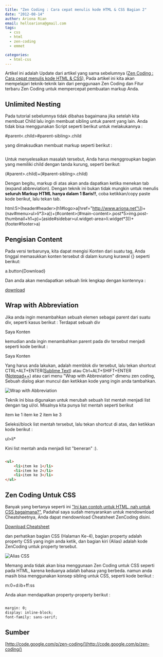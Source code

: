 ```yaml
---
title: "Zen Coding : Cara cepat menulis kode HTML & CSS Bagian 2"
date: "2012-08-14"
author: Ariona Rian
email: helloariona@gmail.com
tags: 
  - css
  - html
  - zen-coding
  - emmet

categories: 
  - html-css
---
```


Artikel ini adalah Update dari artikel yang sama sebelumnya ([Zen Coding : Cara cepat menulis kode HTML & CSS](/zen-coding-cara-cepat-menulis-kode-html-css/ "Zen Coding : Cara cepat menulis kode HTML & CSS")), Pada artikel ini kita akan mempelajari teknik-teknik lain dari penggunaan Zen Coding dan Fitur terbaru Zen Coding untuk mempercepat pembuatan markup Anda.

## Unlimited Nesting

Pada tutorial sebelumnya tidak dibahas bagaimana jika setelah kita membuat Child lalu ingin membuat sibling untuk parent yang lain. Anda tidak bisa menggunakan Script seperti berikut untuk melakukannya :

#parent<.child>#parent-sibling>.child

yang dimaksudkan membuat markup seperti berikut :

```html

```

Untuk menyelesaikan masalah tersebut, Anda harus menggroupkan bagian yang memiliki child dengan tanda kurung, seperti berikut:

(#parent>.child)+(#parent-sibling>.child)

Dengan begitu, markup di atas akan anda dapatkan ketika menekan tab (expand abbreviation). Dengan teknik ini bukan tidak mungkin untuk menulis **seluruh Markup HTML hanya dalam 1 Baris!!**, coba ketikkan/copy paste kode berikut, lalu tekan tab.

html:5>(header#header>(h1#logo>a\[href="http://www.ariona.net"\])+(nav#menu>ul>li\*3>a))+(#content>(#main-content>.post\*5>img.post-thumbnail+h1+p)+(aside#sidebar>ul.widget-area>li.widget\*3))+(footer#footer>a)

## Pengisian Content

Pada versi terbarunya, kita dapat mengisi Konten dari suatu tag, Anda tinggal memasukkan konten tersebut di dalam kurung kurawal {} seperti berikut:

a.button{Download}

Dan anda akan mendapatkan sebuah link lengkap dengan kontennya :

<a href="" class="button">download</a>

## Wrap with Abbreviation

Jika anda ingin menambahkan sebuah elemen sebagai parent dari suatu div, seperti kasus berikut : Terdapat sebuah div

Saya Konten

kemudian anda ingin menambahkan parent pada div tersebut menjadi seperti kode berikut :

    

Saya Konten

</div>

Yang harus anda lakukan, adalah memblok div tersebut, lalu tekan shortcut CTRL+ALT+ENTER([Sublime Text](/12-text-editor-pilihan/ "12 Text Editor pilihan")) atau Ctrl+ALT+SHIFT+ENTER ([Notepad++](/12-text-editor-pilihan/ "12 Text Editor pilihan")) atau cari menu "Wrap with Abbreviation" dimenu zen coding, Sebuah dialog akan muncul dan ketikkan kode yang ingin anda tambahkan.

![Wrap with Abbreviation](/assets/img/wrap-with-abbreviation.png)

Teknik ini bisa digunakan untuk merubah sebuah list mentah menjadi list dengan tag ul/ol. Misalnya kita punya list mentah seperti berikut

item ke 1
item ke 2
item ke 3

Seleksi/block list mentah tersebut, lalu tekan shortcut di atas, dan ketikkan kode berikut :

ul>li\*

Kini list mentah anda menjadi list "beneran" :).

```html

<ul>
    <li>item ke 1</li>
    <li>item ke 2</li>
    <li>item ke 3</li>
</ul>
```

## Zen Coding Untuk CSS

Banyak yang bertanya seperti ini ["Ini kan contoh untuk HTML, nah untuk CSS bagaimana?"](/zen-coding-cara-cepat-menulis-kode-html-css/#comment-615466721 "Question?"), Padahal saya sudah menyarankan untuk mendownload Cheatsheetnya, Anda dapat mendownload Cheatsheet ZenCoding disini.

[Download Cheatsheet](http://code.google.com/p/zen-coding/downloads/detail?name=ZenCodingCheatSheet.pdf&can=2&q=)

dan perhatikan bagian CSS (Halaman Ke-4), bagian property adalah property CSS yang ingin anda ketik, dan bagian kiri (Alias) adalah kode ZenCoding untuk property tersebut.

![Alias CSS](/assets/img/css-zen.png)

Memang anda tidak akan bisa menggunaan Zen Coding untuk CSS seperti pada HTML, karena keduanya adalah bahasa yang berbeda. namun anda masih bisa menggunakan konsep sibling untuk CSS, seperti kode berikut :

m:0+d:ib+ff:ss

Anda akan mendapatkan property-property berikut :

```html

margin: 0;
display: inline-block;
font-family: sans-serif;
```

## Sumber

[http://code.google.com/p/zen-coding/](http://code.google.com/p/zen-coding/)
